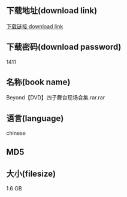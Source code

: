 ## 下载地址(download link)
[下载链接 download link](https://tutu365.netlify.app/?s=Beyond%E3%80%90DVD%E3%80%91%E5%9B%9B%E5%AD%90%E8%88%9E%E5%8F%B0%E7%8E%B0%E5%9C%BA%E5%90%88%E9%9B%86.rar)

## 下载密码(download password)
1411

## 名称(book name)
Beyond【DVD】四子舞台现场合集.rar.rar

## 语言(language)
chinese

## MD5


## 大小(filesize)
1.6 GB
